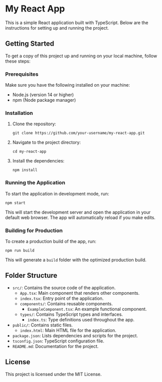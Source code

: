 # My React App

This is a simple React application built with TypeScript. Below are the instructions for setting up and running the project.

## Getting Started

To get a copy of this project up and running on your local machine, follow these steps:

### Prerequisites

Make sure you have the following installed on your machine:

- Node.js (version 14 or higher)
- npm (Node package manager)

### Installation

1. Clone the repository:

   ```
   git clone https://github.com/your-username/my-react-app.git
   ```

2. Navigate to the project directory:

   ```
   cd my-react-app
   ```

3. Install the dependencies:

   ```
   npm install
   ```

### Running the Application

To start the application in development mode, run:

```
npm start
```

This will start the development server and open the application in your default web browser. The app will automatically reload if you make edits.

### Building for Production

To create a production build of the app, run:

```
npm run build
```

This will generate a `build` folder with the optimized production build.

## Folder Structure

- `src/`: Contains the source code of the application.
  - `App.tsx`: Main component that renders other components.
  - `index.tsx`: Entry point of the application.
  - `components/`: Contains reusable components.
    - `ExampleComponent.tsx`: An example functional component.
  - `types/`: Contains TypeScript types and interfaces.
    - `index.ts`: Type definitions used throughout the app.
- `public/`: Contains static files.
  - `index.html`: Main HTML file for the application.
- `package.json`: Lists dependencies and scripts for the project.
- `tsconfig.json`: TypeScript configuration file.
- `README.md`: Documentation for the project.

## License

This project is licensed under the MIT License.